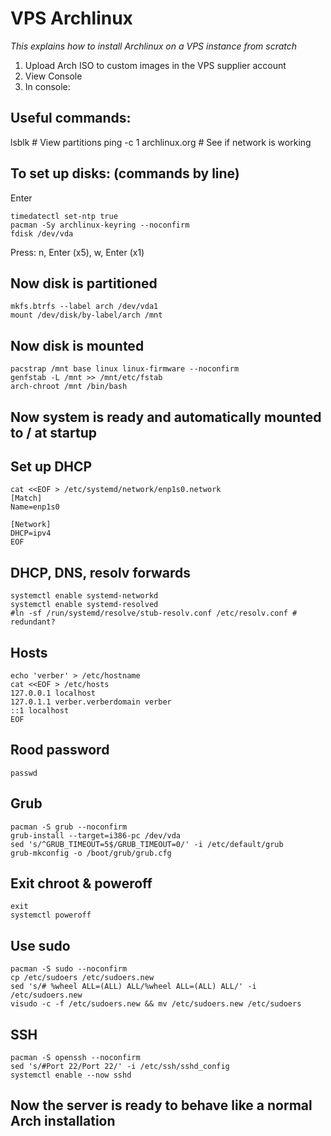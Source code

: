 # VPS Archlinux
*This explains how to install Archlinux on a VPS instance from scratch*

1. Upload Arch ISO to custom images in the VPS supplier account
2. View Console
3. In console:
## Useful commands:
lsblk # View partitions
ping -c 1 archlinux.org # See if network is working

## To set up disks: (commands by line)
Enter
```
timedatectl set-ntp true
pacman -Sy archlinux-keyring --noconfirm
fdisk /dev/vda
```
Press: n, Enter (x5), w, Enter (x1)
## Now disk is partitioned
```
mkfs.btrfs --label arch /dev/vda1
mount /dev/disk/by-label/arch /mnt
```
## Now disk is mounted
```
pacstrap /mnt base linux linux-firmware --noconfirm
genfstab -L /mnt >> /mnt/etc/fstab
arch-chroot /mnt /bin/bash
```
## Now system is ready and automatically mounted to / at startup

## Set up DHCP
```
cat <<EOF > /etc/systemd/network/enp1s0.network
[Match]
Name=enp1s0

[Network]
DHCP=ipv4
EOF
```

## DHCP, DNS, resolv forwards
```
systemctl enable systemd-networkd
systemctl enable systemd-resolved
#ln -sf /run/systemd/resolve/stub-resolv.conf /etc/resolv.conf # redundant?
```
## Hosts
```
echo 'verber' > /etc/hostname
cat <<EOF > /etc/hosts
127.0.0.1 localhost
127.0.1.1 verber.verberdomain verber
::1 localhost
EOF
```

## Rood password
```
passwd
```

## Grub
```
pacman -S grub --noconfirm
grub-install --target=i386-pc /dev/vda
sed 's/^GRUB_TIMEOUT=5$/GRUB_TIMEOUT=0/' -i /etc/default/grub
grub-mkconfig -o /boot/grub/grub.cfg
```

## Exit chroot & poweroff
```
exit
systemctl poweroff
```

## Use sudo
```
pacman -S sudo --noconfirm
cp /etc/sudoers /etc/sudoers.new
sed 's/# %wheel ALL=(ALL) ALL/%wheel ALL=(ALL) ALL/' -i /etc/sudoers.new
visudo -c -f /etc/sudoers.new && mv /etc/sudoers.new /etc/sudoers
```

## SSH
```
pacman -S openssh --noconfirm
sed 's/#Port 22/Port 22/' -i /etc/ssh/sshd_config
systemctl enable --now sshd
```

## Now the server is ready to behave like a normal Arch installation
